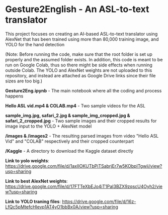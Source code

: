 # Gesture2English - An ASL-to-text translator

This project focuses on creating an AI-based ASL-to-text translator using AlexNet that has been trained using more than 80,000 training image, and YOLO for the hand detection

(Note: Before running the code, make sure that the root folder is set up properly and the assumed folder exists. In addition, this code is meant to be run on Google Colab, thus so there might be side effects when running outside Colab. The YOLO and AlexNet weights are not uploaded to this repository, and instead are attached as Google Drive links since their file sizes are too big.)

**Gesture2Eng.ipynb** - The main notebook where all the coding and process happens

**Hello ASL vid.mp4 & COLAB.mp4** - Two sample videos for the ASL

**sample_img.jpg, safari_2.jpg & sample_img_cropped.jpg & safari_2_cropped.jpg** - Two sample images and their cropped results for image input to the YOLO + AlexNet model

**/images & /images2** - The resulting parsed images from video "Hello ASL Vid" and "COLAB" respectively and their cropped counterpart

**/Kaggle** - A directory to download the Kaggle dataset directly

**Link to yolo weights**: https://drive.google.com/file/d/1axIIOKUTbPiTSabrjEr7w5KObpITgwii/view?usp=sharing

**Link to best AlexNet weights**: https://drive.google.com/file/d/17FTTeXbEJo4iT1PaI3BZX9zqscU4Oyh2/view?usp=sharing

**Link to YOLO traning files**: https://drive.google.com/file/d/16z-LfQc5pMtefcHIevp1AT4yO1bbBx0A/view?usp=sharing
